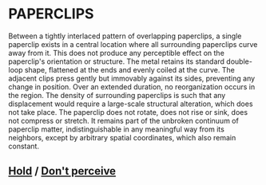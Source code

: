# PAPERCLIPS

Between a tightly interlaced pattern of overlapping paperclips, a single paperclip exists in a central location where all surrounding paperclips curve away from it. This does not produce any perceptible effect on the paperclip's orientation or structure. The metal retains its standard double-loop shape, flattened at the ends and evenly coiled at the curve. The adjacent clips press gently but immovably against its sides, preventing any change in position. Over an extended duration, no reorganization occurs in the region. The density of surrounding paperclips is such that any displacement would require a large-scale structural alteration, which does not take place. The paperclip does not rotate, does not rise or sink, does not compress or stretch. It remains part of the unbroken continuum of paperclip matter, indistinguishable in any meaningful way from its neighbors, except by arbitrary spatial coordinates, which also remain constant.

## [Hold](page-a2540211db263f5b) / [Don't perceive](page-52f2f5ffde5b406c)
